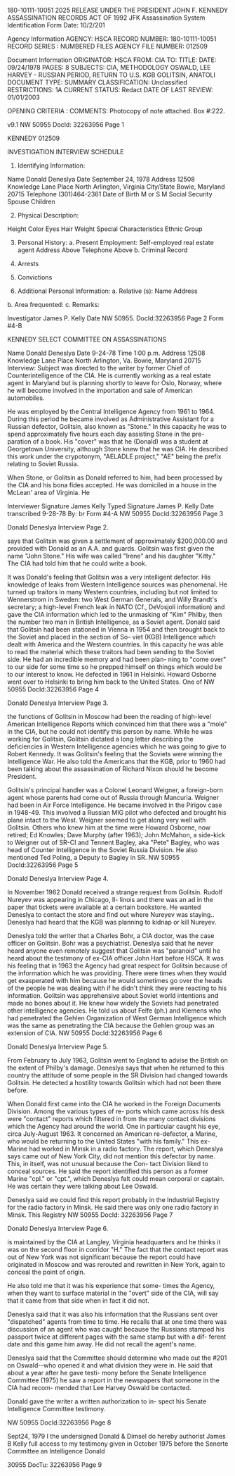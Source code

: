 180-10111-10051
2025 RELEASE UNDER THE PRESIDENT JOHN F. KENNEDY ASSASSINATION RECORDS ACT OF 1992
JFK Assassination System
Identification Form
Date: 10/2/201

Agency Information
AGENCY: HSCA
RECORD NUMBER: 180-10111-10051
RECORD SERIES : NUMBERED FILES
AGENCY FILE NUMBER: 012509

Document Information
ORIGINATOR: HSCA
FROM: CIA
TO:
TITLE:
DATE: 09/24/1978
PAGES: 8
SUBJECTS: CIA, METHODOLOGY
OSWALD, LEE HARVEY - RUSSIAN PERIOD, RETURN TO U.S.
KGB
GOLITSIN, ANATOLI
DOCUMENT TYPE: SUMMARY
CLASSIFICATION: Unclassified
RESTRICTIONS: 1A
CURRENT STATUS: Redact
DATE OF LAST REVIEW: 01/01/2003

OPENING CRITERIA :
COMMENTS: Photocopy of note attached. Box #:222.

v9.1 
NW 50955 DocId: 32263956 Page 1

KENNEDY
012509

INVESTIGATION INTERVIEW SCHEDULE

1. Identifying Information:

Name Donald Deneslya Date September 24, 1978
Address 12508 Knowledge Lane Place North Arlington, Virginia
City/State Bowie, Maryland 20715 Telephone (301)464-2361
Date of Birth M or S M
Social Security Spouse
Children

2. Physical Description:

Height Color Eyes Hair
Weight Special Characteristics
Ethnic Group

3. Personal History:
a. Present Employment: Self-employed real estate agent
Address Above
Telephone Above
b. Criminal Record
1. Arrests
2. Convictions

4. Additional Personal Information:
a. Relative (s): Name
Address

b. Area frequented:
c. Remarks:

Investigator James P. Kelly Date
NW 50955. DocId:32263956 Page 2 Form #4-B

KENNEDY
SELECT COMMITTEE ON ASSASSINATIONS

Name Donald Deneslya Date 9-24-78 Time 1:00 p.m.
Address 12508 Knowledge Lane Place North Arlington, Va.
Bowie, Maryland 20715
Interview: Subject was directed to the writer by former Chief
of Counterintelligence of the CIA. He is currently working
as a real estate agent in Maryland but is planning shortly
to leave for Oslo, Norway, where he will become involved in
the importation and sale of American automobiles.

He was employed by the Central Intelligence Agency
from 1961 to 1964. During this period he became involved
as Administrative Assistant for a Russian defector, Golitsin,
also known as "Stone." In this capacity he was to spend
approximately five hours each day assisting Stone in the pre-
paration of a book. His "cover" was that he (Donald) was
a student at Georgetown University, although Stone knew that
he was CIA. He described this work under the crypotonym,
"AELADLE project," "AE" being the prefix relating to Soviet
Russia.

When Stone, or Golitsin as Donald referred to him,
had been processed by the CIA and his bona fides accepted. He
was domiciled in a house in the McLean' area of Virginia. He

Interviewer Signature James Kelly
Typed Signature James P. Kelly
Date transcribed 9-28-78
By: br Form #4-A
NW 50955 DocId:32263956 Page 3

Donald Deneslya Interview
Page 2.

says that Golitsin was given a settlement of approximately
$200,000.00 and provided with Donald as an A.A. and guards.
Golitsin was first given the name "John Stone." His wife
was called "Irene" and his daughter "Kitty." The CIA
had told him that he could write a book.

It was Donald's feeling that Golitsin was a very
intelligent defector. His knowledge of leaks from Western
Intelligence sources was phenomenal. He turned up traitors
in many Western countries, including but not limited to:
Wennerstrom in Sweden: two West German Generals, and Willy
Brandt's secretary; a high-level French leak in NATO (Cf.,
DeVosjoli information) and gave the CIA information which
led to the unmasking of "Kim" Philby, then the number two
man in British Intelligence, as a Soviet agent. Donald said
that Golitsin had been stationed in Vienna in 1954 and then
brought back to the Soviet and placed in the section of So-
viet (KGB) Intelligence which dealt with America and the
Western countries. In this capacity he was able to read
the material which these traitors had been sending to the
Soviet side. He had an incredible memory and had been plan-
ning to "come over" to our side for some time so he prepped
himself on things which would be to our interest to know.
He defected in 1961 in Helsinki. Howard Osborne went over
to Helsinki to bring him back to the United States. One of
NW 50955 DocId:32263956 Page 4

Donald Deneslya Interview
Page 3.

the functions of Golitsin in Moscow had been the reading
of high-level American Intelligence Reports which convinced
him that there was a "mole" in the CIA, but he could not
identify this person by name. While he was working for
Golitsin, Golitsin dictated a long letter describing the
deficiencies in Western Intelligence agencies which he was
going to give to Robert Kennedy. It was Golitsin's feeling
that the Soviets were winning the Intelligence War.
He also told the Americans that the KGB, prior to
1960 had been talking about the assassination of Richard
Nixon should he become President.

Golitsin's principal handler was a Colonel Leonard
Weigner, a foreign-born agent whose parents had come out of
Russia through Mancuria. Weigner had been in Air Force
Intelligence. He became involved in the Pirigov case in
1948-49. This involved a Russian MIG pilot who defected and
brought his plane intact to the West. Weigner seemed to
get along very well with Golitsin. Others who knew him at
the time were Howard Osborne, now retired; Ed Knowles; Dave
Murphy (after 1963); John McMahon, a side-kick to Weigner
out of SR-CI and Tennent Bagley, aka "Pete" Bagley, who was
head of Counter Intelligence in the Soviet Russia Division.
He also mentioned Ted Poling, a Deputy to Bagley in SR.
NW 50955 DocId:32263956 Page 5

Donald Deneslya Interview
Page 4.

In November 1962 Donald received a strange request
from Golitsin. Rudolf Nureyev was appearing in Chicago, Il-
linois and there was an ad in the paper that tickets were
available at a certain bookstore. He wanted Deneslya to
contact the store and find out where Nureyev was staying..
Deneslya had heard that the KGB was planning to kidnap or
kill Nureyev.

Deneslya told the writer that a Charles Bohr, a
CIA doctor, was the case officer on Golitsin. Bohr was a
psychiatrist. Deneslya said that he never heard anyone
even remotely suggest that Golitsin was "paranoid" until
he heard about the testimony of ex-CIA officer John Hart
before HSCA. It was his feeling that in 1963 the Agency
had great respect for Golitsin because of the information
which he was providing. There were times when they would
get exasperated with him because he would sometimes go over
the heads of the people he was dealing with if he didn't
think they were reacting to his information. Golitsin was
apprehensive about Soviet world intentions and made no bones
about it. He knew how widely the Soviets had penetrated
other intelligence agencies. He told us about Felfe (ph.)
and Klemens who had penetrated the Gehlen Organization of
West German Intelligence which was the same as penetrating
the CIA because the Gehlen group was an extension of CIA.
NW 50955 DocId:32263956 Page 6

Donald Deneslya Interview
Page 5.

From February to July 1963, Golitsin went to England to
advise the British on the extent of Philby's damage. Deneslya
says that when he returned to this country the attitude of
some people in the SR Division had changed towards Golitsin.
He detected a hostility towards Golitsin which had not been
there before.

When Donald first came into the CIA he worked in the
Foreign Documents Division. Among the various types of re-
ports which came across his desk were "contact" reports
which filtered in from the many contact divisions which
the Agency had around the world. One in particular caught
his eye, circa July-August 1963. It concerned an American
re-defector, a Marine, who would be returning to the United
States "with his family." This ex-Marine had worked in
Minsk in a radio factory. The report, which Deneslya says
came out of New York City, did not mention this defector
by name. This, in itself, was not unusual because the Con-
tact Division liked to conceal sources. He said the report
identified this person as a former Marine "cpl." or "cpt.",
which Deneslya felt could mean corporal or captain. He
was certain they were talking about Lee Oswald.

Deneslya said we could find this report probably in
the Industrial Registry for the radio factory in Minsk. He
said there was only one radio factory in Minsk. This Registry
NW 50955 DocId: 32263956 Page 7

Donald Deneslya Interview
Page 6.

is maintained by the CIA at Langley, Virginia headquarters
and he thinks it was on the second floor in corridor "H."
The fact that the contact report was out of New York was
not significant because the report could have originated
in Moscow and was rerouted and rewritten in New York, again
to conceal the point of origin.

He also told me that it was his experience that some-
times the Agency, when they want to surface material in the
"overt" side of the CIA, will say that it came from that side
when in fact it did not.

Deneslya said that it was also his information that the
Russians sent over "dispatched" agents from time to time.
He recalls that at one time there was discussion of an agent
who was caught because the Russians stamped his passport
twice at different pages with the same stamp but with a dif-
ferent date and this game him away. He did not recall the
agent's name.

Deneslya said that the Committee should determine who
made out the #201 on Oswald--who opened it and what division
they were in. He said that about a year after he gave testi-
mony before the Senate Intelligence Committee (1975) he saw
a report in the newspapers that someone in the CIA had recom-
mended that Lee Harvey Oswald be contacted.

Donald gave the writer a written authorization to in-
spect his Senate Intelligence Committee testimony.

NW 50955 DocId:32263956 Page 8

Sept24, 1979
I the undersigned
Donald & Dimsel do
hereby authorist James B
Kelly full access to
my testimony given in
October 1975 before the
Senerte Committee an
Intelligence
Donald

30955 DocTu: 32263956 Page 9
